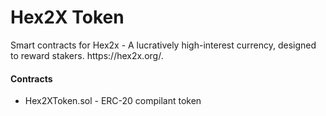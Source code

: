 
<h1><a id="Hex2X Token"></a>Hex2X Token</h1>
<p>Smart contracts for Hex2x - A lucratively high-interest currency, designed to reward stakers. https://hex2x.org/.</p>
<h4><a id="Contracts"></a>Contracts</h4>
<ul>
<li>Hex2XToken.sol - ERC-20 compilant token</li>
</ul>